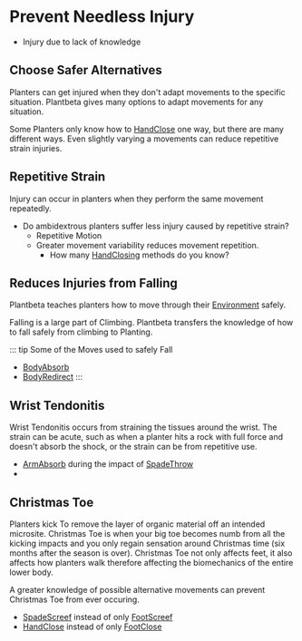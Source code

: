 # Prevent Needless Injury

- Injury due to lack of knowledge


## Choose Safer Alternatives

Planters can get injured when they don't adapt movements to the specific situation. Plantbeta gives many options to adapt movements for any situation. 

Some Planters only know how to [HandClose](/reference/Move/HandMove/HandClose) one way, but there are many different ways. Even slightly varying a movements can reduce repetitive strain injuries.

## Repetitive Strain

Injury can occur in planters when they perform the same movement repeatedly.

- Do ambidextrous planters suffer less injury caused by repetitive strain?
    - Repetitive Motion
    - Greater movement variability reduces movement repetition. 
        - How many [HandClosing](/reference/Move/HandMove/HandClose)  methods do you know? 
    

## Reduces Injuries from Falling

Plantbeta teaches planters how to move through their [Environment](/reference/Environment/EnvironmentOverview) safely. 

Falling is a large part of Climbing. Plantbeta transfers the knowledge of how to fall safely from climbing to Planting.

::: tip Some of the Moves used to safely Fall
- [BodyAbsorb](/reference/Move/BodyMove/BodyAbsorb)
- [BodyRedirect](/reference/Move/BodyMove/BodyRedirect)
:::

## Wrist Tendonitis

Wrist Tendonitis occurs from straining the tissues around the wrist. The strain can be acute, such as when a planter hits a rock with full force and doesn't absorb the shock, or the strain can be from repetitive use.

- [ArmAbsorb](/reference/Move/ArmMove/ArmAbsorb) during the impact of [SpadeThrow](/reference/Move/ToolMove/Spade/SpadeThrow)
- 

## Christmas Toe

Planters kick To remove the layer of organic material off an intended microsite. Christmas Toe is when your big toe becomes numb from all the kicking impacts and you only regain sensation around Christmas time (six months after the season is over). Christmas Toe not only affects feet, it also affects how planters walk therefore affecting the biomechanics of the entire lower body.

A greater knowledge of possible alternative movements can prevent Christmas Toe from ever occuring.

- [SpadeScreef]() instead of only [FootScreef]()
- [HandClose]() instead of only [FootClose]() 




